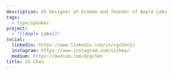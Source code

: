 ```yaml
---
description: UX Designer at Ecobee and founder of Ample Labs
tags:
  - type/speaker
project:
  - "[[Ample Labs]]"
social:
  linkedin: https://www.linkedin.com/in/cgchen1/
  instagram: https://www.instagram.com/sizhee/
  medium: https://medium.com/@cgchen
title: CG Chen
---
```

